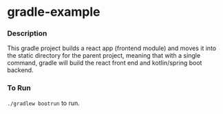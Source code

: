 # gradle-example

### Description
This gradle project builds a react app (frontend module) and moves it into the static directory for the parent project, meaning that with a single command, gradle will build the react front end and kotlin/spring boot backend.

### To Run
`./gradlew bootrun` to run.

